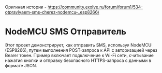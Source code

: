 Оригинал истории - https://community.exolve.ru/forum/forum1/534-otpravlyaem-sms-cherez-nodemcu-_esp8266/

# NodeMCU SMS Отправитель

Этот проект демонстрирует, как отправить SMS, используя NodeMCU (ESP8266), путем выполнения POST-запроса к API с авторизацией через Bearer токен. Пример включает подключение к Wi-Fi сети, считывание нажатия кнопки и отправку безопасного HTTPS-запроса с данными в формате JSON.


